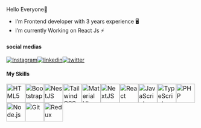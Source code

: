 Hello Everyone👋

* I’m Frontend developer with 3 years experience 🖥️
* I’m currently Working on React Js ⚡

#### social medias
<a href="https://www.instagram.com/nargessmk/"><img alt="Instagram" src="https://img.shields.io/badge/Instagram-%23fa204a.svg?style=for-the-badge&logo=Instagram&logoColor=white" /></a><a href="https://www.linkedin.com/in/nargessmk/"><img alt="linkedin" src="https://img.shields.io/badge/linkedin-01246b?style=for-the-badge&logo=linkedin&logoColor=white" /></a><a href="https://twitter.com/nargessmk"><img alt="twitter" src="https://img.shields.io/badge/twitter-0384ad?style=for-the-badge&logo=twitter&logoColor=white" /></a>


#### My Skills
    
<div style="font-size: 0;">
  <a href="https://en.wikipedia.org/wiki/HTML5" rel="nofollow">
    <img src="https://camo.githubusercontent.com/0059f6336ebc9e59d21f380eb9fd024a6b06240c7bfb48415b897ab83996c209/68747470733a2f2f70726f66696c696e61746f722e7269736861762e6465762f736b696c6c732d6173736574732f68746d6c352d6f726967696e616c2d776f72646d61726b2e737667" alt="HTML5" height="50" data-canonical-src="https://profilinator.rishav.dev/skills-assets/html5-original-wordmark.svg" style="display: inline-block; max-width: 100%; font-size: 16px;"></a>
  <a href="https://getbootstrap.com/docs/3.4/javascript/" rel="nofollow">
    <img src="https://camo.githubusercontent.com/fa13b2986e2936c2ec9b80bc1d5411137af974a1e197d2229cad0f255638be81/68747470733a2f2f70726f66696c696e61746f722e7269736861762e6465762f736b696c6c732d6173736574732f626f6f7473747261702d706c61696e2e737667" alt="Bootstrap" height="50" data-canonical-src="https://profilinator.rishav.dev/skills-assets/bootstrap-plain.svg" style="display: inline-block; max-width: 100%; font-size: 16px;"></a>
  <a href="https://nestjs.com/" rel="nofollow">
    <img src="https://camo.githubusercontent.com/6500634ed12203286afb16185e2a6809a18e8a30b4e62df03043d66dc17a236a/68747470733a2f2f70726f66696c696e61746f722e7269736861762e6465762f736b696c6c732d6173736574732f6e6573746a732e737667" alt="NestJS" height="50" data-canonical-src="https://profilinator.rishav.dev/skills-assets/nestjs.svg" style="display: inline-block; max-width: 100%; font-size: 16px;"></a>
  <a href="https://www.tailwindcss.com/" rel="nofollow">
    <img src="https://camo.githubusercontent.com/1059bd92554df76ec3c9591c76683d9744780d54197430955ce933d9c7e490b2/68747470733a2f2f70726f66696c696e61746f722e7269736861762e6465762f736b696c6c732d6173736574732f7461696c77696e646373732e737667" alt="Tailwind CSS" height="50" data-canonical-src="https://profilinator.rishav.dev/skills-assets/tailwindcss.svg" style="display: inline-block; max-width: 100%; font-size: 16px;"></a>
  <a href="https://mui.com/" rel="nofollow">
    <img src="https://camo.githubusercontent.com/7b1172cc680544495064d1c4c1ea7ddaa931d1529dbb2526fc858f57332c8a9b/68747470733a2f2f70726f66696c696e61746f722e7269736861762e6465762f736b696c6c732d6173736574732f6d75692e706e67" alt="Material UI" height="50" data-canonical-src="https://profilinator.rishav.dev/skills-assets/mui.png" style="display: inline-block; max-width: 100%; font-size: 16px;"></a>
  <a href="https://nextjs.org/" rel="nofollow">
    <img src="https://camo.githubusercontent.com/839e314be35bbb7fec490435527a307f8d3cd78d3b39835f7510e0ae78e07935/68747470733a2f2f70726f66696c696e61746f722e7269736861762e6465762f736b696c6c732d6173736574732f6e6578746a732e706e67" alt="NextJS" height="50" data-canonical-src="https://profilinator.rishav.dev/skills-assets/nextjs.png" style="display: inline-block; max-width: 100%; font-size: 16px;"></a>
  <a href="https://reactjs.org/" rel="nofollow">
    <img src="https://camo.githubusercontent.com/91b30ff3d7d15143c1dbba499a8ad310bd829fbd45f65cacaeea175fac5d85aa/68747470733a2f2f70726f66696c696e61746f722e7269736861762e6465762f736b696c6c732d6173736574732f72656163742d6f726967696e616c2d776f72646d61726b2e737667" alt="React" height="50" data-canonical-src="https://profilinator.rishav.dev/skills-assets/react-original-wordmark.svg" style="display: inline-block; max-width: 100%; font-size: 16px;"></a>
  <a href="https://www.javascript.com/" rel="nofollow">
    <img src="https://camo.githubusercontent.com/f85cece6899de7bec4dee626087a385376717cedf457d6af7d93349012447e19/68747470733a2f2f70726f66696c696e61746f722e7269736861762e6465762f736b696c6c732d6173736574732f6a6176617363726970742d6f726967696e616c2e737667" alt="JavaScript" height="50" data-canonical-src="https://profilinator.rishav.dev/skills-assets/javascript-original.svg" style="display: inline-block; max-width: 100%; font-size: 16px;"></a>
  <a href="https://www.typescriptlang.org/" rel="nofollow">
    <img src="https://camo.githubusercontent.com/458c0d3ebe5ab840c6fc3e7f5e9abb5ca9252cf5624d25d21fad3c635a18ecb8/68747470733a2f2f70726f66696c696e61746f722e7269736861762e6465762f736b696c6c732d6173736574732f747970657363726970742d6f726967696e616c2e737667" alt="TypeScript" height="50" data-canonical-src="https://profilinator.rishav.dev/skills-assets/typescript-original.svg" style="display: inline-block; max-width: 100%; font-size: 16px;"></a>
  <a href="https://www.php.net/" rel="nofollow">
    <img src="https://camo.githubusercontent.com/364d63181a1b5438c1bfb88abd22d41141416d709cbe31d731a753bec26a270a/68747470733a2f2f70726f66696c696e61746f722e7269736861762e6465762f736b696c6c732d6173736574732f7068702d6f726967696e616c2e737667" alt="PHP" height="50" data-canonical-src="https://profilinator.rishav.dev/skills-assets/php-original.svg" style="display: inline-block; max-width: 100%; font-size: 16px;"></a>
  <a href="https://nodejs.org/" rel="nofollow">
    <img src="https://camo.githubusercontent.com/d92fd3c5f5b77a42142d21a12bfdf684ef262103f0ef0d368399ad9360c5f719/68747470733a2f2f70726f66696c696e61746f722e7269736861762e6465762f736b696c6c732d6173736574732f6e6f64656a732d6f726967696e616c2d776f72646d61726b2e737667" alt="Node.js" height="50" data-canonical-src="https://profilinator.rishav.dev/skills-assets/nodejs-original-wordmark.svg" style="display: inline-block; max-width: 100%; font-size: 16px;"></a>
  <a href="https://github.com/">
    <img src="https://camo.githubusercontent.com/2e08f7b335138539ecb7973e69f9d4f1437502e3bf8887c02e9de8885d4b26b9/68747470733a2f2f70726f66696c696e61746f722e7269736861762e6465762f736b696c6c732d6173736574732f6769742d73636d2d69636f6e2e737667" alt="Git" height="50" data-canonical-src="https://profilinator.rishav.dev/skills-assets/git-scm-icon.svg" style="display: inline-block; max-width: 100%; font-size: 16px;"></a>
  <a href="https://redux.js.org/" rel="nofollow">
    <img src="https://camo.githubusercontent.com/b35433d2c366ade88837d9c0772e562cae47effd8aac93e59b7e0d0e97377fd4/68747470733a2f2f70726f66696c696e61746f722e7269736861762e6465762f736b696c6c732d6173736574732f72656475782d6f726967696e616c2e737667" alt="Redux" height="50" data-canonical-src="https://profilinator.rishav.dev/skills-assets/redux-original.svg" style="display: inline-block; max-width: 100%; font-size: 16px;"></a>
</div>

